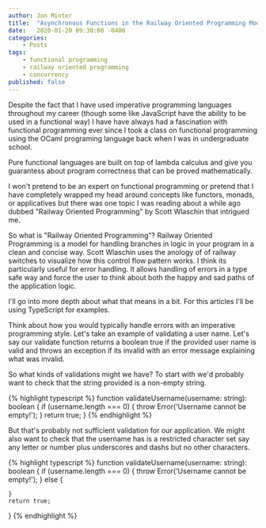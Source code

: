 ```yaml
---
author: Jon Minter
title:  "Asynchronous Functions in the Railway Oriented Programming Model"
date:   2020-01-20 09:30:00 -0400
categories:
    - Posts
tags:
    - functional programming
    - railway oriented programming
    - concurrency
published: false
---
```

Despite the fact that I have used imperative programming languages throughout my career (though some like JavaScript have the ability to be used in a functional way) I have have always had a fascination with functional programming ever since I took a class on functional programming using the OCaml programing language back when I was in undergraduate school.

Pure functional languages are built on top of lambda calculus and give you guarantess about program correctness that can be proved mathematically.

I won't pretend to be an expert on functional programming or pretend that I have completely wrapped my head around concepts like functors, monads, or applicatives but there was one topic I was reading about a while ago dubbed "Railway Oriented Programming" by Scott Wlaschin that intrigued me.

So what is "Railway Oriented Programming"? Railway Oriented Programming is a model for handling branches in logic in your program in a clean and concise way. Scott Wlaschin uses the anology of of railway switches to visualize how this control flow pattern works. I think its particularly useful for error handling. It allows handling of errors in a type safe way and force the user to think about both the happy and sad paths of the application logic.

I'll go into more depth about what that means in a bit. For this articles I'll be using TypeScript for examples.

Think about how you would typically handle errors with an imperative programming style. Let's take an example of validating a user name. Let's say our validate function returns a boolean true if the provided user name is valid and throws an exception if its invalid with an error message explaining what was invalid.

So what kinds of validations might we have? To start with we'd probably want to check that the string provided is a non-empty string.

{% highlight typescript %}
function validateUsername(username: string): boolean {
    if (username.length === 0) {
        throw Error('Username cannot be empty!');
    }
    return true;
}
{% endhighlight %}

But that's probably not sufficient validation for our application. We might also want to check that the username has is a restricted character set say any letter or number plus underscores and dashs but no other characters.

{% highlight typescript %}
function validateUsername(username: string): boolean {
    if (username.length === 0) {
        throw Error('Username cannot be empty!');
    } else {

    }
    return true;
}
{% endhighlight %}


